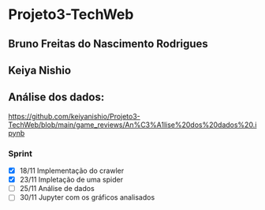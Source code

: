 # Projeto3-TechWeb
## Bruno Freitas do Nascimento Rodrigues
## Keiya Nishio
## Análise dos dados:
https://github.com/keiyanishio/Projeto3-TechWeb/blob/main/game_reviews/An%C3%A1lise%20dos%20dados%20.ipynb
### Sprint
- [x] 18/11 Implementação do crawler
- [x] 23/11 Impletação de uma spider 
- [ ] 25/11 Análise de dados
- [ ] 30/11 Jupyter com os gráficos analisados 
